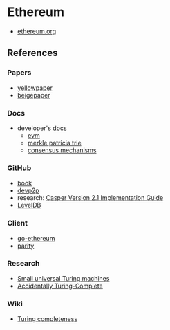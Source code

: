# Ethereum

- [ethereum.org](https://ethereum.org/)

## References

### Papers

- [yellowpaper](https://ethereum.github.io/yellowpaper/paper.pdf)
- [beigepaper](https://github.com/chronaeon/beigepaper)

### Docs

- developer's [docs](https://ethereum.org/en/developers/docs/)
  - [evm](https://ethereum.org/en/developers/docs/evm/)
  - [merkle patricia trie](https://ethereum.org/en/developers/docs/data-structures-and-encoding/patricia-merkle-trie/)
  - [consensus mechanisms](https://ethereum.org/en/developers/docs/consensus-mechanisms/)

### GitHub

- [book](https://github.com/ethereumbook/ethereumbook)
- [devp2p](https://github.com/ethereum/devp2p)
- research: [Casper Version 2.1 Implementation Guide](https://github.com/ethereum/research/wiki/Casper-Version-2.1-Implementation-Guide)
- [LevelDB](https://github.com/google/leveldb)

### Client

- [go-ethereum](https://geth.ethereum.org/)
- [parity](https://www.parity.io/)

### Research

- [Small universal Turing machines](https://doi.org/10.1016/S0304-3975(96)00077-1)
- [Accidentally Turing-Complete](https://beza1e1.tuxen.de/articles/accidentally_turing_complete.html)

### Wiki

- [Turing completeness](https://en.wikipedia.org/wiki/Turing_completeness)


